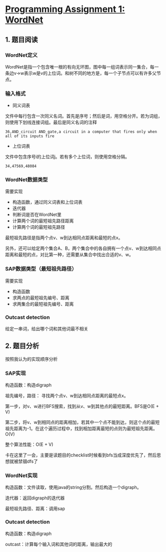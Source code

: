 # [Programming Assignment 1: WordNet](http://coursera.cs.princeton.edu/algs4/assignments/wordnet.html)

## 1. 题目阅读

### WordNet定义
WordNet是指一个包含唯一根的有向无环图，图中每一组词表示同一集合，每一条边v→w表示w是v的上位词。和树不同的地方是，每一个子节点可以有许多父节点。

### 输入格式

 - 同义词表

文件中每行包含一次同义名词。首先是序号；然后是词，用空格分开。若为词组，则使用下划线连接词组。最后是同义名词的注释

```36,AND_circuit AND_gate,a circuit in a computer that fires only when all of its inputs fire ``` 

 - 上位词表

文件中包含序号i的上位词j。若有多个上位词，则使用空格分隔。

```34,47569,48084```

### WordNet数据类型
需要实现
 - 构造函数，通过同义词表和上位词表
 - 迭代器
 - 判断词是否在WordNet里
 - 计算两个词的最短祖先路径距离
 - 计算两个词的最短祖先路径

最短祖先路径是指两个点v、w到达相同点距离和最短的点x。

另外，还可以给定两个集合A、B，两个集合中的各自拥有一个点v、w到达相同点距离和最短的点，对比第一种，还需要从集合中找出合适的v、w。

### SAP数据类型（最短祖先路径）
需要实现
 - 构造函数
 - 求两点的最短祖先编号、距离
 - 求两集合的最短祖先编号、距离

### Outcast detection
给定一串词，给出哪个词和其他词最不相关

## 2. 题目分析
按照我认为的实现顺序分析
### SAP实现
构造函数：构造digraph

祖先编号，路径：
寻找两个点v、w到达相同点距离的最短点x。

第一步，对v、w进行BFS搜索，找到从v、w到其他点的最短距离。BFS是O(E + V)

第二步，将v、w到相同点的距离相加，若其中一个点不能到达，则这个点的最短祖先距离为-1。在这个遍历过程中，找到相加距离最短的点则为最短祖先距离。O(V)

整个算法性能：O(E + V)

卡在这里了一会，主要是读题目的checklist时候看到bfs当成深度优先了，然后思想就被禁锢dfs了

### WordNet实现
构造函数：文件读取，使用java的string分割。然后构造一个digraph。

迭代器：返回digraph的迭代器

最短祖先路径、距离：调用sap

### Outcast detection
构造函数：构造digraph

outcast：计算每个输入词和其他词的距离，输出最大的